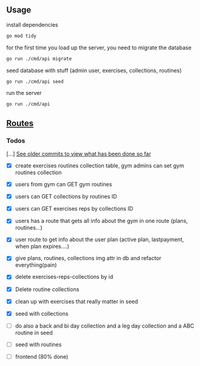 ## Usage
install dependencies
``` bash
go mod tidy
```
for the first time you load up the server, you need to migrate the database
```bash
go run ./cmd/api migrate
```
 seed database with stuff (admin user, exercises, collections, routines)
```bash
go run ./cmd/api seed
```
run the server
```bash
go run ./cmd/api
```
## <a href="./internal/routes/routes.go">Routes</a>

### Todos
[...] [See older commits to view what has been done so far]('https://https://github.com/xyztavo/go-gym/commits/main/')
- [x] create exercises routines collection table, gym admins can set gym routines collection
- [x] users from gym can GET gym routines 
- [x] users can GET collections by routines ID  
- [x] users can GET exercises reps by collections ID 
- [x] users has a route that gets all info about the gym in one route (plans, routines...)
- [x] user route to get info about the user plan (active plan, lastpayment, when plan expires....)
- [x] give plans, routines, collections img attr in db and refactor everything(pain)
- [x] delete exercises-reps-collections by id
- [x] Delete routine collections
- [x] clean up with exercises that really matter in seed
- [x] seed with collections 
- [ ] do also a back and bi day collection and a leg day collection and a ABC routine in seed
- [ ] seed with routines
- [ ] frontend (80% done)

